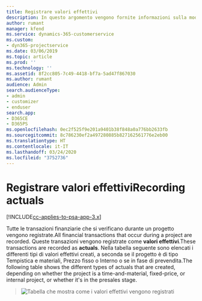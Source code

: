 ```yaml
---
title: Registrare valori effettivi
description: In questo argomento vengono fornite informazioni sulla modalità di registrazione di valori effettivi.
author: rumant
manager: kfend
ms.service: dynamics-365-customerservice
ms.custom:
- dyn365-projectservice
ms.date: 03/06/2019
ms.topic: article
ms.prod: ''
ms.technology: ''
ms.assetid: 8f2cc805-7c49-4418-bf7a-5ad47f867030
ms.author: rumant
audience: Admin
search.audienceType:
- admin
- customizer
- enduser
search.app:
- D365CE
- D365PS
ms.openlocfilehash: 0ec2f525f9e201a9401b38f848a0a776bb2633fb
ms.sourcegitcommit: 8c786230ef2a497280885b827162561776e2eb00
ms.translationtype: HT
ms.contentlocale: it-IT
ms.lasthandoff: 03/24/2020
ms.locfileid: "3752736"
---
```

# <a name="recording-actuals"></a><span data-ttu-id="3b62f-103">Registrare valori effettivi</span><span class="sxs-lookup"><span data-stu-id="3b62f-103">Recording actuals</span></span> 

[!INCLUDE[cc-applies-to-psa-app-3.x](../includes/cc-applies-to-psa-app-3x.md)]

<span data-ttu-id="3b62f-104">Tutte le transazioni finanziarie che si verificano durante un progetto vengono registrate.</span><span class="sxs-lookup"><span data-stu-id="3b62f-104">All financial transactions that occur during a project are recorded.</span></span> <span data-ttu-id="3b62f-105">Queste transazioni vengono registrate come **valori effettivi**.</span><span class="sxs-lookup"><span data-stu-id="3b62f-105">These transactions are recorded as **actuals**.</span></span> <span data-ttu-id="3b62f-106">Nella tabella seguente sono elencati i differenti tipi di valori effettivi creati, a seconda se il progetto è di tipo Tempistica e materiali, Prezzo fisso o Interno o se in fase di prevendita.</span><span class="sxs-lookup"><span data-stu-id="3b62f-106">The following table shows the different types of actuals that are created, depending on whether the project is a time-and-material, fixed-price, or internal project, or whether it's in the presales stage.</span></span>

> ![Tabella che mostra come i valori effettivi vengono registrati](media/advanced-table2.png)
